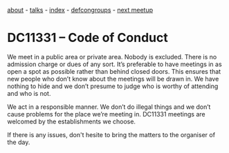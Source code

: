 
[about](./about) - [talks](./talks) - [index](./) - [defcongroups](./defcongroups) - [next meetup](./next-meetup)


# DC11331 – Code of Conduct

We meet in a public area or private area. Nobody is excluded. There is no admission charge or dues of any sort. It’s preferable to have meetings in as open a spot as possible rather than behind closed doors. This ensures that new people who don’t know about the meetings will be drawn in. We have nothing to hide and we don’t presume to judge who is worthy of attending and who is not.

We act in a responsible manner. We don’t do illegal things and we don’t cause problems for the place we’re meeting in. DC11331 meetings are welcomed by the establishments we choose.

If there is any issues, don't hesite to bring the matters to the organiser of the day.
